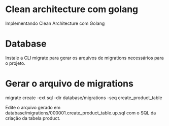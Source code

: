 # Clean architecture com golang
Implementando Clean Architecture com Golang

# Database
Instale a CLI migrate para gerar os arquivos de migrations necessários para o projeto.

# Gerar o arquivo de migrations
migrate create -ext sql -dir database/migrations -seq create_product_table

Edite o arquivo gerado em database/migrations/000001.create_product_table.up.sql com o SQL da criação da tabela product.
